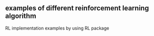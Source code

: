 ## examples of different reinforcement learning algorithm
RL implementation examples by using RL package